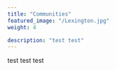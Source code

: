 ```yaml
---
title: "Communities"
featured_image: "/Lexington.jpg"
weight: 4

description: "test test"
---
```


test test test